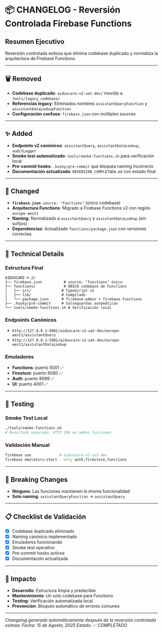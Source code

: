 # 📦 CHANGELOG - Reversión Controlada Firebase Functions

## **Resumen Ejecutivo**
Reversión controlada exitosa que elimina codebase duplicado y normaliza la arquitectura de Firebase Functions.

---

## **🗑️ Removed**
- **Codebase duplicado**: `aiduxcare-v2-uat-dev/` movido a `tools/legacy_codebase/`
- **Referencias legacy**: Eliminados nombres `assistantQueryFunction` y `assistantDataLookupFunction`
- **Configuración confusa**: `firebase.json` con múltiples sources

---

## **✨ Added**
- **Endpoints v2 canónicos**: `assistantQuery`, `assistantDataLookup`, `auditLogger`
- **Smoke test automatizado**: `tools/smoke-functions.sh` para verificación local
- **Pre-commit hooks**: `.husky/pre-commit` que bloquea naming incorrecto
- **Documentación actualizada**: `REVERSION_COMPLETADA.md` con estado final

---

## **🔄 Changed**
- **`firebase.json`**: `source: "functions"` (único codebase)
- **Arquitectura Functions**: Migrado a Firebase Functions v2 con región `europe-west1`
- **Naming**: Normalizado a `assistantQuery` y `assistantDataLookup` (sin sufijos)
- **Dependencias**: Actualizado `functions/package.json` con versiones correctas

---

## **🔧 Technical Details**

### **Estructura Final**
```
AIDUXCARE-V.2/
├── firebase.json          # source: "functions" único
├── functions/             # ÚNICO codebase de Functions
│   ├── src/              # TypeScript v2
│   ├── lib/              # Compilado
│   └── package.json      # firebase-admin + firebase-functions
├── .husky/pre-commit     # Salvaguardas automáticas
└── tools/smoke-functions.sh # Verificación local
```

### **Endpoints Canónicos**
- `http://127.0.0.1:5001/aiduxcare-v2-uat-dev/europe-west1/assistantQuery`
- `http://127.0.0.1:5001/aiduxcare-v2-uat-dev/europe-west1/assistantDataLookup`

### **Emuladores**
- **Functions**: puerto 5001 ✅
- **Firestore**: puerto 8080 ✅
- **Auth**: puerto 9099 ✅
- **UI**: puerto 4001 ✅

---

## **🧪 Testing**

### **Smoke Test Local**
```bash
./tools/smoke-functions.sh
# Resultado esperado: HTTP 200 en ambas funciones
```

### **Validación Manual**
```bash
firebase use             # aiduxcare-v2-uat-dev
firebase emulators:start --only auth,firestore,functions
```

---

## **🚨 Breaking Changes**
- **Ninguno**: Las funciones mantienen la misma funcionalidad
- **Solo naming**: `assistantQueryFunction` → `assistantQuery`

---

## **📋 Checklist de Validación**
- [x] Codebase duplicado eliminado
- [x] Naming canónico implementado
- [x] Emuladores funcionando
- [x] Smoke test operativo
- [x] Pre-commit hooks activos
- [x] Documentación actualizada

---

## **🎯 Impacto**
- **Desarrollo**: Estructura limpia y predecible
- **Mantenimiento**: Un solo codebase para Functions
- **Testing**: Verificación automatizada local
- **Prevención**: Bloqueo automático de errores comunes

---

*Changelog generado automáticamente después de la reversión controlada exitosa.*
*Fecha: 15 de Agosto, 2025*
*Estado: ✅ COMPLETADO*

